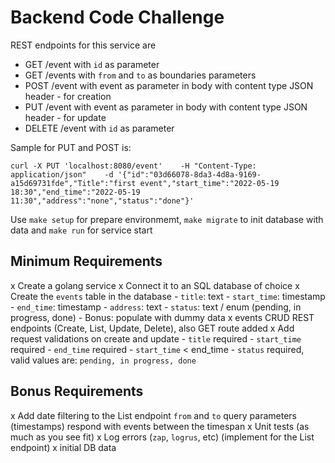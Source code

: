 # Backend Code Challenge

REST endpoints for this service are

* GET /event with `id` as parameter
* GET /events with `from` and `to` as boundaries parameters
* POST /event with event as parameter in body with content type JSON header  - for creation
* PUT /event with event as parameter in body with content type JSON header - for update
* DELETE /event with `id` as parameter

Sample for PUT and POST is:

``` 
curl -X PUT 'localhost:8080/event'    -H "Content-Type: application/json"    -d '{"id":"03d66078-8da3-4d8a-9169-a15d69731fde","Title":"first event","start_time":"2022-05-19 18:30","end_time":"2022-05-19 11:30","address":"none","status":"done"}'
```

Use `make setup` for prepare environmemt, `make migrate`  to init database with data and `make run` for service start

## Minimum Requirements

x Create a golang service
x Connect it to an SQL database of choice
x Create the `events` table in the database
    - `title`: text
    - `start_time`: timestamp
    - `end_time`: timestamp
    - `address`: text
    - `status`: text / enum (pending, in progress, done)
    - Bonus: populate with dummy data
x events CRUD REST endpoints (Create, List, Update, Delete), also GET route added
x Add request validations on create and update
    - `title` required
    - `start_time` required
    - `end_time` required
    - `start_time` < end_time
    - `status` required, valid values are: `pending, in progress, done`

## Bonus Requirements

x Add date filtering to the List endpoint
`from` and `to` query parameters (timestamps)
respond with events between the timespan
x Unit tests (as much as you see fit)
x Log errors (`zap`, `logrus`, etc) (implement for the List endpoint)
x initial DB data

